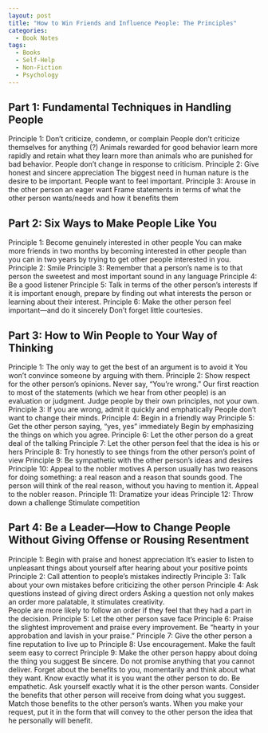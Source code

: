 ```yaml
---
layout: post
title: "How to Win Friends and Influence People: The Principles"
categories:
  - Book Notes
tags:
  - Books
  - Self-Help
  - Non-Fiction
  - Psychology
---
```


## Part 1: Fundamental Techniques in Handling People
Principle 1: Don’t criticize, condemn, or complain
People don’t criticize themselves for anything (?)
Animals rewarded for good behavior learn more rapidly and retain what they learn more than animals who are punished for bad behavior.
People don’t change in response to criticism.
Principle 2: Give honest and sincere appreciation
The biggest need in human nature is the desire to be important.
People want to feel important.
Principle 3: Arouse in the other person an eager want
Frame statements in terms of what the other person wants/needs and how it benefits them

## Part 2: Six Ways to Make People Like You
Principle 1: Become genuinely interested in other people
You can make more friends in two months by becoming interested in other people than you can in two years by trying to get other people interested in you.
Principle 2: Smile
Principle 3: Remember that a person’s name is to that person the sweetest and most important sound in any language
Principle 4: Be a good listener
Principle 5: Talk in terms of the other person’s interests
If it is important enough, prepare by finding out what interests the person or learning about their interest.
Principle 6: Make the other person feel important—and do it sincerely
Don’t forget little courtesies.

## Part 3: How to Win People to Your Way of Thinking
Principle 1: The only way to get the best of an argument is to avoid it
You won’t convince someone by arguing with them.
Principle 2: Show respect for the other person’s opinions. Never say, “You’re wrong.”
Our first reaction to most of the statements (which we hear from other people) is an evaluation or judgment.
Judge people by their own principles, not your own.
Principle 3: If you are wrong, admit it quickly and emphatically
People don’t want to change their minds.
Principle 4: Begin in a friendly way
Principle 5: Get the other person saying, “yes, yes” immediately
Begin by emphasizing the things on which you agree.
Principle 6: Let the other person do a great deal of the talking
Principle 7: Let the other person feel that the idea is his or hers
Principle 8: Try honestly to see things from the other person’s point of view
Principle 9: Be sympathetic with the other person’s ideas and desires
Principle 10: Appeal to the nobler motives
A person usually has two reasons for doing something: a real reason and a reason that sounds good.
The person will think of the real reason, without you having to mention it.  Appeal to the nobler reason.
Principle 11: Dramatize your ideas
Principle 12: Throw down a challenge
Stimulate competition

## Part 4: Be a Leader—How to Change People Without Giving Offense or Rousing Resentment
Principle 1: Begin with praise and honest appreciation
It’s easier to listen to unpleasant things about yourself after hearing about your positive points
Principle 2: Call attention to people’s mistakes indirectly
Principle 3: Talk about your own mistakes before criticizing the other person
Principle 4: Ask questions instead of giving direct orders
Asking a question not only makes an order more palatable, it stimulates creativity.  
People are more likely to follow an order if they feel that they had a part in the decision.
Principle 5: Let the other person save face
Principle 6: Praise the slightest improvement and praise every improvement. Be “hearty in your approbation and lavish in your praise.”
Principle 7: Give the other person a fine reputation to live up to
Principle 8: Use encouragement. Make the fault seem easy to correct
Principle 9: Make the other person happy about doing the thing you suggest
Be sincere.  Do not promise anything that you cannot deliver.  Forget about the benefits to you, momentarily and think about what they want.
Know exactly what it is you want the other person to do.
Be empathetic.  Ask yourself exactly what it is the other person wants.
Consider the benefits that other person will receive from doing what you suggest.
Match those benefits to the other person’s wants.
When you make your request, put it in the form that will convey to the other person the idea that he personally will benefit.

